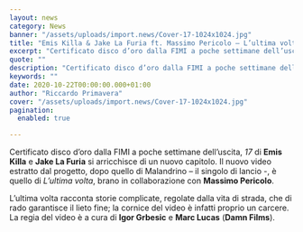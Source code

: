 ```yaml
---
layout: news
category: News
banner: "/assets/uploads/import.news/Cover-17-1024x1024.jpg"
title: "Emis Killa & Jake La Furia ft. Massimo Pericolo – L’ultima volta: video"
excerpt: "Certificato disco d’oro dalla FIMI a poche settimane dell’uscita, 17 di Emis Killa e Jake La Furia si arricchisce di un nuovo capitolo. Il nuovo video estratto dal progetto, dopo quello di Malandrino – il singolo di lancio -, è quello di L’ultima volta, brano in collaborazione con Massimo Pericolo. L’ultima volta racconta storie complicate, [&hellip"
quote: ""
description: "Certificato disco d’oro dalla FIMI a poche settimane dell’uscita, 17 di Emis Killa e Jake La Furia si arricchisce di un nuovo capitolo. Il nuovo video estratto dal progetto, dopo quello di Malandrino – il singolo di lancio -, è quello di L’ultima volta, brano in collaborazione con Massimo Pericolo. L’ultima volta racconta storie complicate, [&hellip"
keywords: ""
date: 2020-10-22T00:00:00.000+01:00
author: "Riccardo Primavera"
cover: "/assets/uploads/import.news/Cover-17-1024x1024.jpg"
pagination:
  enabled: true

---
```


Certificato disco d’oro dalla FIMI a poche settimane dell’uscita, _17_ di **Emis Killa** e **Jake La Furia** si arricchisce di un nuovo capitolo. Il nuovo video estratto dal progetto, dopo quello di Malandrino – il singolo di lancio -, è quello di _L’ultima volta_, brano in collaborazione con **Massimo Pericolo**.

L’ultima volta racconta storie complicate, regolate dalla vita di strada, che di rado garantisce il lieto fine; la cornice del video è infatti proprio un carcere. La regia del video è a cura di **Igor Grbesic** e **Marc Lucas** (**Damn Films**).
